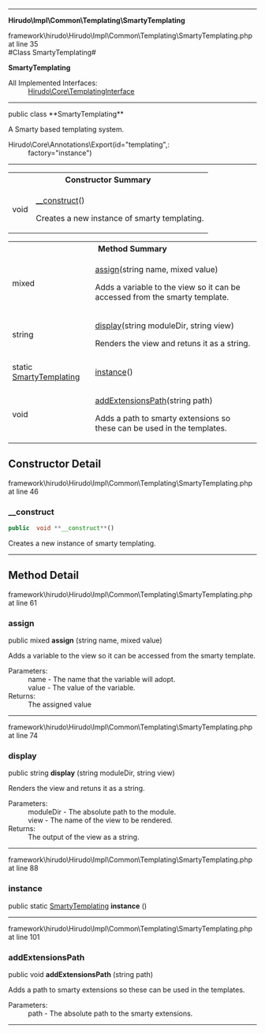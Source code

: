 
- - -

**Hirudo\Impl\Common\Templating\SmartyTemplating**
<div class="location">framework\hirudo\Hirudo\Impl\Common\Templating\SmartyTemplating.php at line 35</div>
#Class SmartyTemplating#

**SmartyTemplating**


<dl>
<dt>All Implemented Interfaces:</dt>
<dd><a href="https://github.com/JeyDotC/Hirudo-docs/blob/master/hirudo/core/templatinginterface.html">Hirudo\Core\TemplatingInterface</a> </dd>
</dl>

- - -

<p class="signature">public  class **SmartyTemplating**</p>

<div class="comment" id="overview_description"><p>A Smarty based templating system.</p></div>

<dl>
<dt>Hirudo\Core\Annotations\Export(id="templating",:</dt>
<dd>factory="instance")</dd>
</dl>

- - -

<table id="summary_constructor">
<tr><th colspan="2">Constructor Summary</th></tr>
<tr>
<td class="type"> void</td>
<td class="description"><p class="name"><a href="#__construct">__construct</a>()</p><p class="description">Creates a new instance of smarty templating.</p></td>
</tr>
</table>

<table id="summary_method">
<tr><th colspan="2">Method Summary</th></tr>
<tr>
<td class="type">  mixed</td>
<td class="description"><p class="name"><a href="#assign">assign</a>(string name, mixed value)</p><p class="description">Adds a variable to the view so it can be accessed from the smarty template.</p></td>
</tr>
<tr>
<td class="type">  string</td>
<td class="description"><p class="name"><a href="#display">display</a>(string moduleDir, string view)</p><p class="description">Renders the view and retuns it as a string.</p></td>
</tr>
<tr>
<td class="type"> static  <a href="../../../../hirudo/impl/common/templating/smartytemplating.html">SmartyTemplating</a></td>
<td class="description"><p class="name"><a href="#instance">instance</a>()</p><p class="description"></p></td>
</tr>
<tr>
<td class="type">  void</td>
<td class="description"><p class="name"><a href="#addextensionspath">addExtensionsPath</a>(string path)</p><p class="description">Adds a path to smarty extensions so these can be used in the templates.</p></td>
</tr>
</table>

<h2 id="detail_method">Constructor Detail</h2>
<div class="location">framework\hirudo\Hirudo\Impl\Common\Templating\SmartyTemplating.php at line 46</div>
<h3 id="__construct()">__construct</h3>

```php
public  void **__construct**()
```
<div class="details">
<p>Creates a new instance of smarty templating.</p></div>

- - -

<h2 id="detail_method">Method Detail</h2>
<div class="location">framework\hirudo\Hirudo\Impl\Common\Templating\SmartyTemplating.php at line 61</div>
<h3 id="assign()">assign</h3>

public  mixed **assign** (string name, mixed value)<div class="details">
<p><p>Adds a variable to the view so it can be accessed from the smarty template.</p></p><dl>
<dt>Parameters:</dt>
<dd>name - The name that the variable will adopt.</dd>
<dd>value - The value of the variable.</dd>
<dt>Returns:</dt>
<dd>The assigned value</dd>
</dl>
</div>

- - -

<div class="location">framework\hirudo\Hirudo\Impl\Common\Templating\SmartyTemplating.php at line 74</div>
<h3 id="display()">display</h3>

public  string **display** (string moduleDir, string view)<div class="details">
<p>Renders the view and retuns it as a string.</p><dl>
<dt>Parameters:</dt>
<dd>moduleDir - The absolute path to the module.</dd>
<dd>view - The name of the view to be rendered.</dd>
<dt>Returns:</dt>
<dd>The output of the view as a string.</dd>
</dl>
</div>

- - -

<div class="location">framework\hirudo\Hirudo\Impl\Common\Templating\SmartyTemplating.php at line 88</div>
<h3 id="instance()">instance</h3>

public static  <a href="../../../../hirudo/impl/common/templating/smartytemplating.html">SmartyTemplating</a> **instance** ()<div class="details">
<p></p></div>

- - -

<div class="location">framework\hirudo\Hirudo\Impl\Common\Templating\SmartyTemplating.php at line 101</div>
<h3 id="addExtensionsPath()">addExtensionsPath</h3>

public  void **addExtensionsPath** (string path)<div class="details">
<p>Adds a path to smarty extensions so these can be used in the templates.</p><dl>
<dt>Parameters:</dt>
<dd>path - The absolute path to the smarty extensions.</dd>
</dl>
</div>

- - -

